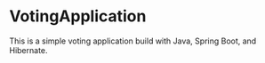# VotingApplication
This is a simple voting application build with Java, Spring Boot, and Hibernate. 
